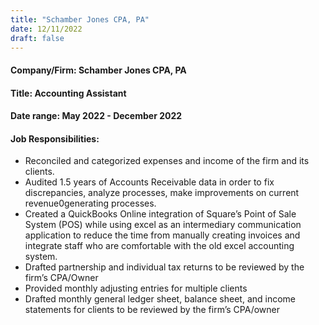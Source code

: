 ```yaml
---
title: "Schamber Jones CPA, PA"
date: 12/11/2022
draft: false
---
```

#### Company/Firm: Schamber Jones CPA, PA
#### Title: Accounting Assistant
#### Date range: May 2022 - December 2022
#### Job Responsibilities:
- Reconciled and categorized expenses and income of the firm and its clients.
- Audited 1.5 years of Accounts Receivable data in order to fix discrepancies, analyze processes, make improvements on current revenue0generating processes.
- Created a QuickBooks Online integration of Square’s Point of Sale System (POS) while using excel as an intermediary communication application to reduce the time from manually creating invoices and integrate staff who are comfortable with the old excel accounting system.
- Drafted partnership and individual tax returns to be reviewed by the firm’s CPA/Owner
- Provided monthly adjusting entries for multiple clients
- Drafted monthly general ledger sheet, balance sheet, and income statements for clients to be reviewed by the firm’s CPA/owner